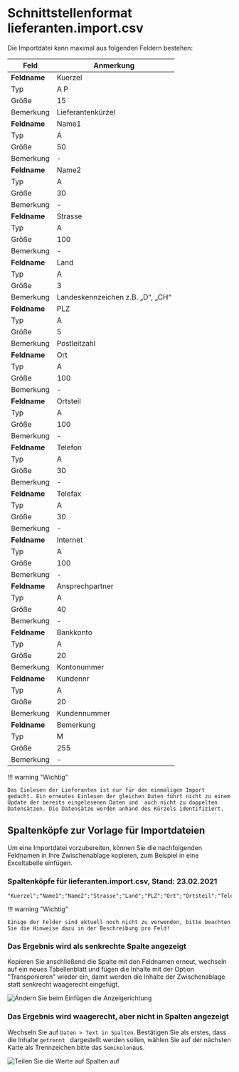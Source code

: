 # Schnittstellenformat lieferanten.import.csv

Die Importdatei kann maximal aus folgenden Feldern bestehen:

Feld|Anmerkung
---|---
**Feldname**|  Kuerzel
Typ|  A P
Größe| 15
Bemerkung|  Lieferantenkürzel
**Feldname**| Name1
Typ| A
Größe| 50
Bemerkung| -
**Feldname**| Name2
Typ| A
Größe| 30
Bemerkung| -
**Feldname**| Strasse
Typ| A
Größe| 100
Bemerkung| -
**Feldname**| Land
Typ| A
Größe| 3
Bemerkung| Landeskennzeichen z.B. „D“, „CH“
**Feldname**| PLZ
Typ| A
Größe| 5
Bemerkung| Postleitzahl
**Feldname**| Ort
Typ| A
Größe| 100
Bemerkung| -
**Feldname**| Ortsteil
Typ| A
Größe| 100
Bemerkung| -
**Feldname**| Telefon
Typ| A
Größe| 30
Bemerkung| -
**Feldname**| Telefax
Typ| A
Größe| 30
Bemerkung| -
**Feldname**| Internet
Typ| A
Größe| 100
Bemerkung| -
**Feldname**| Ansprechpartner
Typ| A
Größe| 40
Bemerkung| -
**Feldname**| Bankkonto
Typ| A
Größe| 20
Bemerkung| Kontonummer
**Feldname**| Kundennr
Typ| A
Größe| 20
Bemerkung| Kundennummer
**Feldname**| Bemerkung  
Typ| M
Größe| 255
Bemerkung| -

!!! warning "Wichtig"

    Das Einlesen der Lieferanten ist nur für den einmaligen Import gedacht. Ein erneutes Einlesen der gleichen Daten führt nicht zu einem Update der bereits eingelesenen Daten und  auch nicht zu doppelten Datensätzen. Die Datensätze werden anhand des Kürzels identifiziert.

## Spaltenköpfe zur Vorlage für Importdateien

Um eine Importdatei vorzubereiten, können Sie die nachfolgenden Feldnamen in Ihre Zwischenablage kopieren, zum Beispiel in eine Exceltabelle einfügen.

### Spaltenköpfe für lieferanten.import.csv, Stand: 23.02.2021

```
"Kuerzel";"Name1";"Name2";"Strasse";"Land";"PLZ";"Ort";"Ortsteil";"Telefon";"Telefax";"Internet";"Ansprechpartner";"Bankkonto";"Kundennr";"Bemerkung"
```

!!! warning "Wichtig"

    Einige der Felder sind aktuell noch nicht zu verwenden, bitte beachten Sie die Hinweise dazu in der Beschreibung pro Feld! 

### Das Ergebnis wird als senkrechte Spalte angezeigt

Kopieren Sie anschließend die Spalte mit den Feldnamen erneut, wechseln auf ein neues Tabellenblatt und fügen die Inhalte mit der Option "Transponieren" wieder ein, damit werden die Inhalte der Zwischenablage statt senkrecht waagerecht eingefügt.

![Ändern Sie beim Einfügen die Anzeigerichtung](/assets/images/importe/magimp-8.png)

### Das Ergebnis wird waagerecht, aber nicht in Spalten angezeigt

Wechseln Sie auf `Daten > Text in Spalten`. Bestätigen Sie als erstes, dass die Inhalte `getrennt ` dargestellt werden sollen, wählen Sie auf der nächsten Karte als Trennzeichen bitte das ``Semikolon``aus.

![Teilen Sie die Werte auf Spalten auf](/assets/images/importe/magimp-9.png)
